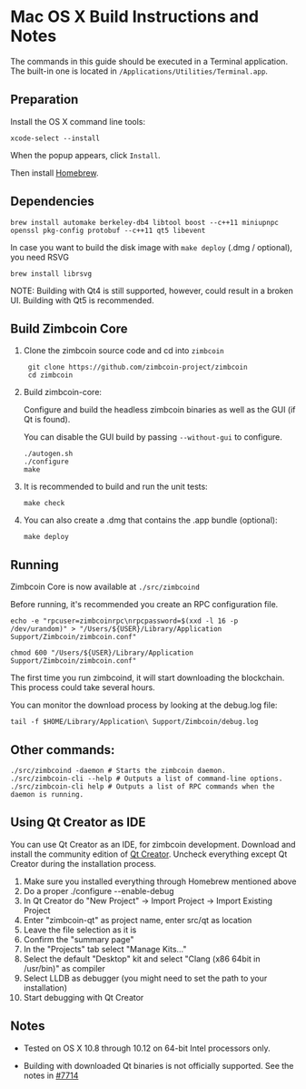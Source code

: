 Mac OS X Build Instructions and Notes
====================================
The commands in this guide should be executed in a Terminal application.
The built-in one is located in `/Applications/Utilities/Terminal.app`.

Preparation
-----------
Install the OS X command line tools:

`xcode-select --install`

When the popup appears, click `Install`.

Then install [Homebrew](http://brew.sh).

Dependencies
----------------------

    brew install automake berkeley-db4 libtool boost --c++11 miniupnpc openssl pkg-config protobuf --c++11 qt5 libevent

In case you want to build the disk image with `make deploy` (.dmg / optional), you need RSVG

    brew install librsvg

NOTE: Building with Qt4 is still supported, however, could result in a broken UI. Building with Qt5 is recommended.

Build Zimbcoin Core
------------------------

1. Clone the zimbcoin source code and cd into `zimbcoin`

        git clone https://github.com/zimbcoin-project/zimbcoin
        cd zimbcoin

2.  Build zimbcoin-core:

    Configure and build the headless zimbcoin binaries as well as the GUI (if Qt is found).

    You can disable the GUI build by passing `--without-gui` to configure.

        ./autogen.sh
        ./configure
        make

3.  It is recommended to build and run the unit tests:

        make check

4.  You can also create a .dmg that contains the .app bundle (optional):

        make deploy

Running
-------

Zimbcoin Core is now available at `./src/zimbcoind`

Before running, it's recommended you create an RPC configuration file.

    echo -e "rpcuser=zimbcoinrpc\nrpcpassword=$(xxd -l 16 -p /dev/urandom)" > "/Users/${USER}/Library/Application Support/Zimbcoin/zimbcoin.conf"

    chmod 600 "/Users/${USER}/Library/Application Support/Zimbcoin/zimbcoin.conf"

The first time you run zimbcoind, it will start downloading the blockchain. This process could take several hours.

You can monitor the download process by looking at the debug.log file:

    tail -f $HOME/Library/Application\ Support/Zimbcoin/debug.log

Other commands:
-------

    ./src/zimbcoind -daemon # Starts the zimbcoin daemon.
    ./src/zimbcoin-cli --help # Outputs a list of command-line options.
    ./src/zimbcoin-cli help # Outputs a list of RPC commands when the daemon is running.

Using Qt Creator as IDE
------------------------
You can use Qt Creator as an IDE, for zimbcoin development.
Download and install the community edition of [Qt Creator](https://www.qt.io/download/).
Uncheck everything except Qt Creator during the installation process.

1. Make sure you installed everything through Homebrew mentioned above
2. Do a proper ./configure --enable-debug
3. In Qt Creator do "New Project" -> Import Project -> Import Existing Project
4. Enter "zimbcoin-qt" as project name, enter src/qt as location
5. Leave the file selection as it is
6. Confirm the "summary page"
7. In the "Projects" tab select "Manage Kits..."
8. Select the default "Desktop" kit and select "Clang (x86 64bit in /usr/bin)" as compiler
9. Select LLDB as debugger (you might need to set the path to your installation)
10. Start debugging with Qt Creator

Notes
-----

* Tested on OS X 10.8 through 10.12 on 64-bit Intel processors only.

* Building with downloaded Qt binaries is not officially supported. See the notes in [#7714](https://github.com/bitcoin/bitcoin/issues/7714)
